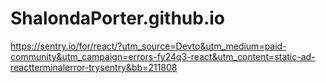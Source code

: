 # ShalondaPorter.github.io

https://sentry.io/for/react/?utm_source=Devto&utm_medium=paid-community&utm_campaign=errors-fy24q3-react&utm_content=static-ad-reactterminalerror-trysentry&bb=211808
